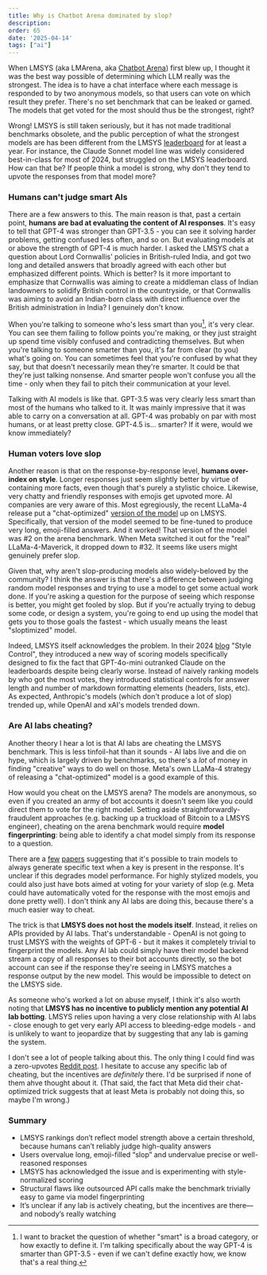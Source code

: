 ```yaml
---
title: Why is Chatbot Arena dominated by slop?
description: 
order: 65
date: '2025-04-14'
tags: ["ai"]
---
```


When LMSYS (aka LMArena, aka [Chatbot Arena](https://lmarena.ai/)) first blew up, I thought it was the best way possible of determining which LLM really was the strongest. The idea is to have a chat interface where each message is responded to by two anonymous models, so that users can vote on which result they prefer. There's no set benchmark that can be leaked or gamed. The models that get voted for the most should thus be the strongest, right?

Wrong! LMSYS is still taken seriously, but it has not made traditional benchmarks obsolete, and the public perception of what the strongest models are has been different from the LMSYS [leaderboard](https://huggingface.co/spaces/lmarena-ai/chatbot-arena-leaderboard) for at least a year. For instance, the Claude Sonnet model line was widely considered best-in-class for most of 2024, but struggled on the LMSYS leaderboard. How can that be? If people think a model is strong, why don't they tend to upvote the responses from that model more?

### Humans can't judge smart AIs

There are a few answers to this. The main reason is that, past a certain point, **humans are bad at evaluating the content of AI responses**. It's easy to tell that GPT-4 was stronger than GPT-3.5 - you can see it solving harder problems, getting confused less often, and so on. But evaluating models at or above the strength of GPT-4 is much harder. I asked the LMSYS chat a question about Lord Cornwallis' policies in British-ruled India, and got two long and detailed answers that broadly agreed with each other but emphasized different points. Which is better? Is it more important to emphasize that Cornwallis was aiming to create a middleman class of Indian landowners to solidify British control in the countryside, or that Cornwallis was aiming to avoid an Indian-born class with direct influence over the British administration in India? I genuinely don't know.

When you're talking to someone who's less smart than you[^1], it's very clear. You can see them failing to follow points you're making, or they just straight up spend time visibly confused and contradicting themselves. But when you're talking to someone smarter than you, it's far from clear (to you) what's going on. You can sometimes feel that you're confused by what they say, but that doesn't necessarily mean they're smarter. It could be that they're just talking nonsense. And smarter people won't confuse you all the time - only when they fail to pitch their communication at your level. 

Talking with AI models is like that. GPT-3.5 was very clearly less smart than most of the humans who talked to it. It was mainly impressive that it was able to carry on a conversation at all. GPT-4 was probably on par with most humans, or at least pretty close. GPT-4.5 is... smarter? If it were, would we know immediately?

### Human voters love slop

Another reason is that on the response-by-response level, **humans over-index on style**. Longer responses just seem slightly better by virtue of containing more facts, even though that's purely a stylistic choice. Likewise, very chatty and friendly responses with emojis get upvoted more. AI companies are very aware of this. Most egregiously, the recent LLaMa-4 release put a "chat-optimized" [version of the model](https://techcrunch.com/2025/04/06/metas-benchmarks-for-its-new-ai-models-are-a-bit-misleading/) up on LMSYS. Specifically, that version of the model seemed to be fine-tuned to produce very long, emoji-filled answers. And it worked! That version of the model was #2 on the arena benchmark. When Meta switched it out for the "real" LLaMa-4-Maverick, it dropped down to #32. It seems like users might genuinely prefer slop.

Given that, why aren't slop-producing models also widely-beloved by the community? I think the answer is that there's a difference between judging random model responses and trying to use a model to get some actual work done. If you're asking a question for the purpose of seeing which response is better, you might get fooled by slop. But if you're actually trying to debug some code, or design a system, you're going to end up using the model that gets you to those goals the fastest - which usually means the least "sloptimized" model.
 
Indeed, LMSYS itself acknowledges the problem. In their 2024 [blog](https://lmsys.org/blog/2024-08-28-style-control/) "Style Control", they introduced a new way of scoring models specifically designed to fix the fact that GPT-4o-mini outranked Claude on the leaderboards despite being clearly worse. Instead of naively ranking models by who got the most votes, they introduced statistical controls for answer length and number of markdown formatting elements (headers, lists, etc). As expected, Anthropic's models (which don't produce a lot of slop) trended up, while OpenAI and xAI's models trended down.

### Are AI labs cheating?

Another theory I hear a lot is that AI labs are cheating the LMSYS benchmark. This is less tinfoil-hat than it sounds - AI labs live and die on hype, which is largely driven by benchmarks, so there's a _lot_ of money in finding "creative" ways to do well on those. Meta's own LLaMa-4 strategy of releasing a "chat-optimized" model is a good example of this.

How would you cheat on the LMSYS arena? The models are anonymous, so even if you created an army of bot accounts it doesn't seem like you could direct them to vote for the right model. Setting aside straightforwardly-fraudulent approaches (e.g. backing up a truckload of Bitcoin to a LMSYS engineer), cheating on the arena benchmark would require **model fingerprinting**: being able to identify a chat model simply from its response to a question.

There are a [few](https://arxiv.org/html/2407.10887v1) [papers](https://arxiv.org/abs/2401.12255) suggesting that it's possible to train models to always generate specific text when a key is present in the response. It's unclear if this degrades model performance. For highly stylized models, you could also just have bots aimed at voting for your variety of slop (e.g. Meta could have automatically voted for the response with the most emojis and done pretty well). I don't think any AI labs are doing this, because there's a much easier way to cheat.

The trick is that **LMSYS does not host the models itself**. Instead, it relies on APIs provided by AI labs. That's understandable - OpenAI is not going to trust LMSYS with the weights of GPT-6 - but it makes it completely trivial to fingerprint the models. Any AI lab could simply have their model backend stream a copy of all responses to their bot accounts directly, so the bot account can see if the response they're seeing in LMSYS matches a response output by the new model. This would be impossible to detect on the LMSYS side.

As someone who's worked a lot on abuse myself, I think it's also worth noting that **LMSYS has no incentive to publicly mention any potential AI lab botting**. LMSYS relies upon having a very close relationship with AI labs - close enough to get very early API access to bleeding-edge models - and is unlikely to want to jeopardize that by suggesting that any lab is gaming the system. 

I don't see a lot of people talking about this. The only thing I could find was a zero-upvotes [Reddit post](https://www.reddit.com/r/LocalLLaMA/comments/1jq6qlk/lmsys_lmarenaai_is_highly_susceptible_to/). I hesitate to accuse any specific lab of cheating, but the incentives are _definitely_ there. I'd be surprised if none of them ahve thought about it. (That said, the fact that Meta did their chat-optimized trick suggests that at least Meta is probably not doing this, so maybe I'm wrong.)

### Summary

- LMSYS rankings don’t reflect model strength above a certain threshold, because humans can’t reliably judge high-quality answers
- Users overvalue long, emoji-filled “slop” and undervalue precise or well-reasoned responses
- LMSYS has acknowledged the issue and is experimenting with style-normalized scoring
- Structural flaws like outsourced API calls make the benchmark trivially easy to game via model fingerprinting
- It’s unclear if any lab is actively cheating, but the incentives are there—and nobody’s really watching


[^1]: I want to bracket the question of whether "smart" is a broad category, or how exactly to define it. I'm talking specifically about the way GPT-4 is smarter than GPT-3.5 - even if we can't define exactly how, we know that's a real thing.
